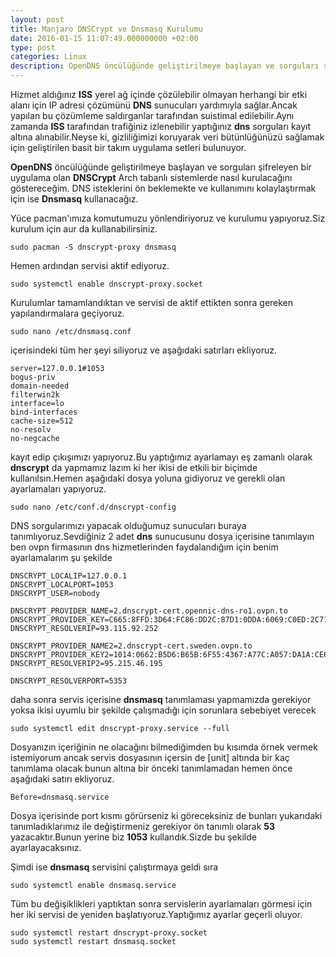 ```yaml
---
layout: post
title: Manjaro DNSCrypt ve Dnsmasq Kurulumu
date: 2016-01-15 11:07:49.000000000 +02:00
type: post
categories: Linux
description: OpenDNS öncülüğünde geliştirilmeye başlayan ve sorguları şifreleyen bir uygulama olan DNSCrypt Arch tabanlı sistemler de nasıl
---
```


Hizmet aldığınız **ISS** yerel ağ içinde çözülebilir olmayan herhangi bir etki alanı için IP adresi çözümünü **DNS** sunucuları yardımıyla sağlar.Ancak yapılan bu çözümleme saldırganlar tarafından suistimal edilebilir.Aynı zamanda **ISS** tarafından trafiğiniz izlenebilir yaptığınız **dns** sorguları kayıt altına alınabilir.Neyse ki, gizliliğimizi koruyarak veri bütünlüğünüzü sağlamak için geliştirilen basit bir takım uygulama setleri bulunuyor.

**OpenDNS** öncülüğünde geliştirilmeye başlayan ve sorguları şifreleyen bir uygulama olan **DNSCrypt** Arch tabanlı sistemlerde nasıl kurulacağını göstereceğim. DNS isteklerini ön beklemekte ve kullanımını kolaylaştırmak için ise **Dnsmasq** kullanacağız.

Yüce pacman'ımıza komutumuzu yönlendiriyoruz ve kurulumu yapıyoruz.Siz kurulum için aur da kullanabilirsiniz.

    sudo pacman -S dnscrypt-proxy dnsmasq

Hemen ardından servisi aktif ediyoruz.

    sudo systemctl enable dnscrypt-proxy.socket

Kurulumlar tamamlandıktan ve servisi de aktif ettikten sonra gereken yapılandırmalara geçiyoruz.

    sudo nano /etc/dnsmasq.conf

içerisindeki tüm her şeyi siliyoruz ve aşağıdaki satırları ekliyoruz.

    server=127.0.0.1#1053
    bogus-priv
    domain-needed
    filterwin2k
    interface=lo
    bind-interfaces
    cache-size=512
    no-resolv
    no-negcache

kayıt edip çıkışımızı yapıyoruz.Bu yaptığımız ayarlamayı eş zamanlı olarak **dnscrypt** da yapmamız lazım ki her ikisi de etkili bir biçimde kullanılsın.Hemen aşağıdaki dosya yoluna gidiyoruz ve gerekli olan ayarlamaları yapıyoruz.

    sudo nano /etc/conf.d/dnscrypt-config

DNS sorgularımızı yapacak olduğumuz sunucuları buraya tanımlıyoruz.Sevdiğiniz 2 adet **dns** sunucusunu dosya içerisine tanımlayın ben ovpn firmasının dns hizmetlerinden faydalandığım için benim ayarlamalarım şu şekilde

    DNSCRYPT_LOCALIP=127.0.0.1
    DNSCRYPT_LOCALPORT=1053
    DNSCRYPT_USER=nobody

    DNSCRYPT_PROVIDER_NAME=2.dnscrypt-cert.opennic-dns-ro1.ovpn.to
    DNSCRYPT_PROVIDER_KEY=C665:8FFD:3D64:FC86:DD2C:87D1:0DDA:6069:C0ED:2C71:5E8D:9705:2C21:C12F:8153:EC14
    DNSCRYPT_RESOLVERIP=93.115.92.252

    DNSCRYPT_PROVIDER_NAME2=2.dnscrypt-cert.sweden.ovpn.to
    DNSCRYPT_PROVIDER_KEY2=1014:0662:B5D6:B65B:6F55:4367:A77C:A057:DA1A:CE6A:D9ED:1C1F:040E:80A5:895C:83F5
    DNSCRYPT_RESOLVERIP2=95.215.46.195

    DNSCRYPT_RESOLVERPORT=5353

daha sonra servis içerisine **dnsmasq** tanımlaması yapmamızda gerekiyor yoksa ikisi uyumlu bir şekilde çalışmadığı için sorunlara sebebiyet verecek

    sudo systemctl edit dnscrypt-proxy.service --full

Dosyanızın içeriğinin ne olacağını bilmediğimden bu kısımda örnek vermek istemiyorum ancak servis dosyasının içersin de [unit] altında bir kaç tanımlama olacak bunun altına bir önceki tanımlamadan hemen önce aşağıdaki satırı ekliyoruz.

    Before=dnsmasq.service

Dosya içerisinde port kısmı görürseniz ki göreceksiniz de bunları yukarıdaki tanımladıklarımız ile değiştirmeniz gerekiyor ön tanımlı olarak **53** yazacaktır.Bunun yerine biz **1053** kullandık.Sizde bu şekilde ayarlayacaksınız.

Şimdi ise **dnsmasq** servisini çalıştırmaya geldi sıra

    sudo systemctl enable dnsmasq.service

Tüm bu değişiklikleri yaptıktan sonra servislerin ayarlamaları görmesi için her iki servisi de yeniden başlatıyoruz.Yaptığımız ayarlar geçerli oluyor.

    sudo systemctl restart dnscrypt-proxy.socket
    sudo systemctl restart dnsmasq.socket
